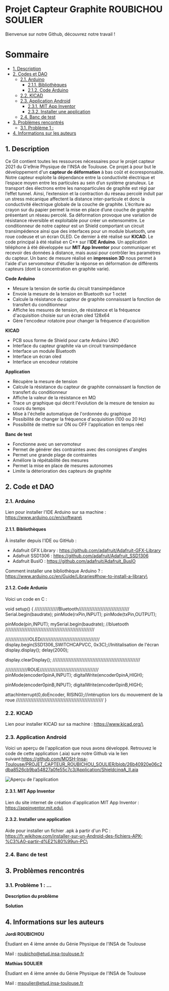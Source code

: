 # Projet Capteur Graphite ROUBICHOU SOULIER
Bienvenue sur notre Github, découvrez notre travail !

# Sommaire
<!-- TOC depthFrom:2 -->
  - [1. Description](#1-description)
  - [2. Codes et DAO](#2-code-et-dao)
    - [2.1. Arduino](#21-arduino)
      - [2.1.1. Bibliothèques](#211-bibliothèques)
      - [2.1.2. Code Arduino](#212-code-arduino)
    - [2.2. KICAD](#22-kicad)
    - [2.3. Application Android](#23-application-android)
      - [2.3.1. MIT App Inventor](#231-mit-app-inventor)
      - [2.3.2. Installer une application](#231-installer-une-application)
    - [2.4. Banc de test](#24-banc-de-test)
  - [3. Problèmes rencontrés](#3-problèmes-rencontrés)
    - [3.1. Problème 1 :](#31-problèmes-1)
  - [4. Informations sur les auteurs](#4-informations-sur-les-auteurs)
<!-- /TOC -->

## 1. Description

Ce Git contient toutes les ressources nécessaires pour le projet capteur 2021 du G\'e9nie Physique de l'INSA de Toulouse. Ce projet à pour but le développement d'un **capteur de déformation** à bas coût et écoresponsable. Notre capteur exploite la dépendance entre la conductivité électrique et l’espace moyen entre les particules au sein d’un système granuleux. Le transport des électrons entre les nanoparticules de graphite est régi par l’effet tunnel. Ainsi, l’extension et la contraction du réseau percolé induit par un stress mécanique affectent la distance inter-particule et donc la conductivité électrique globale de la couche de graphite. L’écriture au crayon sur du papier permet la mise en place d’une couche de graphite présentant un réseau percolé. Sa déformation provoque une variation de résistance réversible et exploitable pour créer un extensomètre. Le conditionneur de notre capteur est un Shield comportant un circuit transimpédence ainsi que des interfaces pour un module bluetooth, une roue codeuse et un écran OLED. Ce dernier à été réalisé sur **KICAD**. Le code principal à été réalisé en C++ sur l'**IDE Arduino**. Un application téléphone à été développée sur **MIT App Inventor** pour communiquer et recevoir des données à distance, mais aussi pour contrôler les paramètres du capteur. Un banc de mesure réalisé en **impression 3D** nous permet à l'aide d'un servomoteur d'étudier la réponse en déformation de différents capteurs (dont la concentration en graphite varie).

**Code Arduino**

- Mesure la tension de sortie du circuit transimpédance
- Envoie la mesure de la tension en Bluetooth sur 1 octet
- Calcule la résistance du capteur de graphite connaissant la fonction de transfert du conditionneur
- Affiche les mesures de tension, de résistance et la fréquence d'acquisition choisie sur un écran oled 128x64
- Gère l'encodeur rotatoire pour changer la fréquence d'acquisition

**KICAD**

- PCB sous forme de Shield pour carte Arduino UNO
- Interface du capteur graphite via un circuit transimpédance
- Interface un module Bluetooth
- Interface un écran oled
- Interface un encodeur rotatoire

**Application**

- Récupère la mesure de tension
- Calcule la résistance du capteur de graphite connaissant la fonction de transfert du conditionneur
- Affiche la valeur de la résistance en MΩ
- Trace un graphique qui décrit l'évolution de la mesure de tension au cours du temps
- Mise à l'échelle automatique de l'ordonnée du graphique
- Possibilité de changer la fréquence d'acquisition (100 ou 20 Hz)
- Possibilité de mettre sur ON ou OFF l'application en temps réel

**Banc de test**

- Fonctionne avec un servomoteur
- Permet de générer des contraintes avec des consignes d'angles
- Permet une grande plage de contraintes
- Améliore la répétabilité des mesures
- Permet la mise en place de mesures autonomes
- Limite la déterioration des capteurs de graphite


## 2. Code et DAO

### 2.1. Arduino

Lien pour installer l'IDE Arduino sur sa machine : https://www.arduino.cc/en/software\

#### 2.1.1. Bibliothèques

À installer depuis l'IDE ou GitHub : 
- Adafruit GFX Library : https://github.com/adafruit/Adafruit-GFX-Library
- Adafruit SSD1306 : https://github.com/adafruit/Adafruit_SSD1306
- Adafruit BusIO : https://github.com/adafruit/Adafruit_BusIO

Comment installer une bibliothèque Arduino ? : https://www.arduino.cc/en/Guide/Libraries#how-to-install-a-library\

#### 2.1.2. Code Ardunio

Voici un code en C :

void setup() 
{
///////////////Bluetooth////////////////////////////////
Serial.begin(baudrate);
pinMode(rxPin,INPUT);
pinMode(txPin,OUTPUT);
  
pinMode(pin,INPUT);
mySerial.begin(baudrate); //bluetooth
////////////////////////////////////////////////////////


///////////////OLED/////////////////////////////////////
display.begin(SSD1306_SWITCHCAPVCC, 0x3C);//Inititalisation de l'écran
display.display();
delay(2000);
  
display.clearDisplay(); 
///////////////////////////////////////////////////////


//////////////ROUE/////////////////////////////////////
pinMode(encoder0pinA,INPUT);
digitalWrite(encoder0pinA,HIGH);

pinMode(encoder0pinB,INPUT);
digitalWrite(encoder0pinB,HIGH);

attachInterrupt(0,doEncoder, RISING);//intéruption lors du mouvement de la roue
/////////////////////////////////////////////////////// 
}


### 2.2. KICAD

Lien pour installer KICAD sur sa machine : https://www.kicad.org/\


### 2.3. Application Android

Voici un aperçu de l'application que nous avons développé. Retrouvez le code de cette application (.aia) sure notre Github via le lien suivant:https://github.com/MOSH-Insa-Toulouse/PROJET_CAPTEUR_ROUBICHOU_SOULIER/blob/26b40920e06c2dba8526cb9ba54827a0fe55c7c3/Application/ShieldcinqA_II.aia

![Aperçu de l'application](https://github.com/MOSH-Insa-Toulouse/PROJET_CAPTEUR_ROUBICHOU_SOULIER/blob/d21327abb01d30de01a223b486101d84e5ce3184/Application/Aper%C3%A7u%20de%20l'application.jpg)

#### 2.3.1. MIT App Inventor

Lien du site internet de création d'application MIT App Inventor : https://appinventor.mit.edu\

#### 2.3.2. Installer une application

Aide pour installer un fichier .apk à partir d'un PC : https://fr.wikihow.com/installer-sur-un-Android-des-fichiers-APK-%C3%A0-partir-d%E2%80%99un-PC\


### 2.4. Banc de test


## 3. Problèmes rencontrés

### 3.1. Problème 1 : ...

**Description du problème**

**Solution**


## 4. Informations sur les auteurs

**Jordi ROUBICHOU**

Étudiant en 4 ième année du Génie Physique de l'INSA de Toulouse

Mail : roubicho@etud.insa-toulouse.fr

**Mathias SOULIER**

Étudiant en 4 ième année du Génie Physique de l'INSA de Toulouse

Mail : msoulier@etud.insa-toulouse.fr

